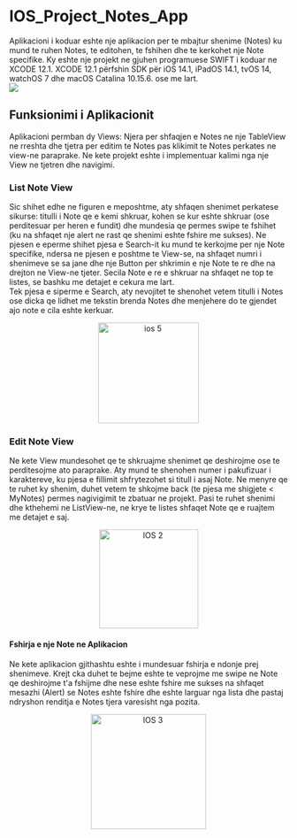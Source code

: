 # IOS_Project_Notes_App

Aplikacioni i koduar eshte nje aplikacion per te mbajtur shenime (Notes) ku mund te ruhen Notes,  te editohen, te fshihen dhe te kerkohet nje Note specifike.
Ky eshte nje projekt ne gjuhen programuese SWIFT i koduar ne XCODE 12.1. XCODE 12.1 përfshin SDK për iOS 14.1, iPadOS 14.1, tvOS 14, watchOS 7 dhe macOS Catalina 10.15.6. ose me lart.<br>
<img src="https://img.icons8.com/color/144/000000/xcode.png"/>
## Funksionimi i Aplikacionit 


Aplikacioni permban dy Views: Njera per shfaqjen e Notes ne nje TableView ne rreshta dhe tjetra per editim te Notes pas klikimit te Notes perkates ne view-ne paraprake. Ne kete projekt eshte i implementuar kalimi nga nje View ne tjetren dhe navigimi.
### List Note View
Sic shihet edhe ne figuren e meposhtme, aty shfaqen shenimet perkatese sikurse: titulli i Note qe e kemi shkruar, kohen se kur eshte shkruar (ose perditesuar per heren e fundit) dhe mundesia qe permes swipe te fshihet (ku na shfaqet nje alert ne rast qe shenimi eshte fshire me sukses). Ne pjesen e eperme shihet pjesa e Search-it ku mund te kerkojme per nje Note specifike, ndersa ne pjesen e poshtme te View-se, na shfaqet numri i shenimeve se sa jane dhe nje Button per shkrimin e nje Note te re dhe na drejton ne View-ne tjeter. Secila Note e re e shkruar na shfaqet ne top te listes, se bashku me detajet e cekura me lart. <br>
Tek pjesa e siperme e Search, aty nevojitet te shenohet vetem titulli i Notes ose dicka qe lidhet me tekstin brenda Notes dhe menjehere do te gjendet ajo note e cila eshte kerkuar.

<p align="center">
<img width="182" alt="ios 5" src="https://user-images.githubusercontent.com/52571480/196057796-51242ee5-4390-4d85-a5c7-e16b55ea5893.png">
</p>

### Edit Note View
Ne kete View mundesohet qe te shkruajme shenimet qe deshirojme ose te perditesojme ato paraprake. Aty mund te shenohen numer i pakufizuar i karaktereve, ku pjesa e fillimit shfrytezohet si titull i asaj Note. Ne menyre qe te ruhet ky shenim, duhet vetem te shkojme back (te pjesa me shigjete < MyNotes) permes nagivigimit te zbatuar ne projekt. Pasi te ruhet shenimi dhe kthehemi ne ListView-ne, ne krye te listes shfaqet Note qe e ruajtem me detajet e saj.
<p align="center">
<img width="179" alt="IOS 2" src="https://user-images.githubusercontent.com/52571480/196058684-4c56752a-ff2f-46fb-8524-bd8933760c5a.png">
</p>

#### Fshirja e nje Note ne Aplikacion

Ne kete aplikacion gjithashtu eshte i mundesuar fshirja e ndonje prej shenimeve. Krejt cka duhet te bejme eshte te veprojme me swipe ne Note qe deshirojme t'a fshijme dhe nese eshte fshire me sukses na shfaqet mesazhi (Alert) se Notes eshte fshire dhe eshte larguar nga lista dhe pastaj ndryshon renditja e Notes tjera varesisht nga pozita.
<p align="center">
<img width="208" alt="IOS 3" src="https://user-images.githubusercontent.com/52571480/196059334-9f5c7ab2-f781-49df-b2e9-d10b408e743d.png">
</p>




